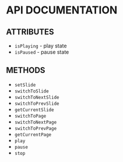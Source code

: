 # API DOCUMENTATION

## ATTRIBUTES
- `isPlaying` - play state
- `isPaused` - pause state

## METHODS
- `setSlide`
- `switchToSlide`
- `switchToNextSlide`
- `switchToPrevSlide`
- `getCurrentSlide`
- `switchToPage`
- `switchToNextPage`
- `switchToPrevPage`
- `getCurrentPage`
- `play`
- `pause`
- `stop`
